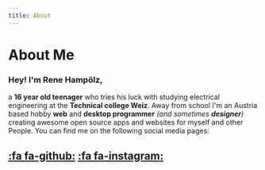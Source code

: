 ```yaml
---
title: About
---
```


# About Me

### Hey! I'm Rene Hampölz,
 a **16 year old teenager** who tries his luck with studying electrical engineering at the **Technical college Weiz**. Away from school I'm an Austria
based hobby **web** and **desktop programmer** _(and sometimes **designer**)_ creating awesome open source apps and websites for myself and other People. You can find me on the following social media pages:

## [:fa fa-github:](https://github.com/hampoelz/) [:fa fa-instagram:](https://www.snapchat.com/add/rene_hampi/) 

